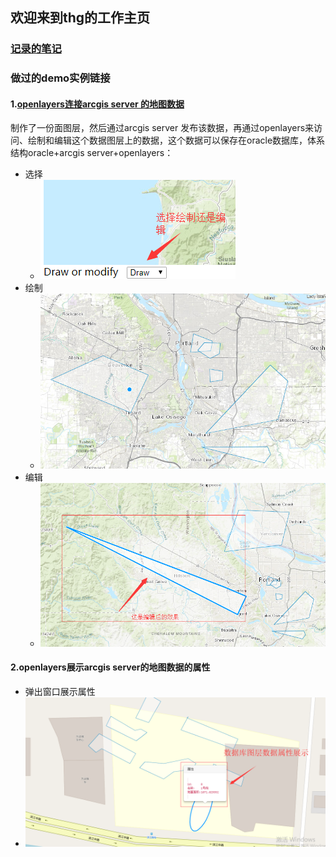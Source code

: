 ## 欢迎来到thg的工作主页
### [记录的笔记](https://www.cnblogs.com/thg999/)
### 做过的demo实例链接 

#### 1.[openlayers连接arcgis server 的地图数据](https://github.com/tianhongguo/openlyersDemo)
制作了一份面图层，然后通过arcgis server 发布该数据，再通过openlayers来访问、绘制和编辑这个数据图层上的数据，这个数据可以保存在oracle数据库，体系结构oracle+arcgis server+openlayers：
* 选择
  * ![Alt Text](/img/20181212113947.png)
* 绘制
  * ![Alt Text](/img/20181212113824.png)
* 编辑
  * ![Alt Text](/img/20181212114056.png)
  
#### 2.openlayers展示arcgis server的地图数据的属性
* 弹出窗口展示属性 
 * ![Alt Text](/img/20181214113011.png)
